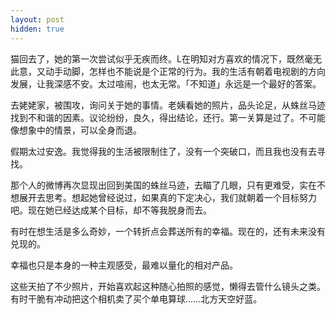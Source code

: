 ```yaml
---
layout: post
hidden: true
---
```

猫回去了，她的第一次尝试似乎无疾而终。L在明知对方喜欢的情况下，既然毫无此意，又动手动脚，怎样也不能说是个正常的行为。我的生活有朝着电视剧的方向发展，让我深感不安。太过喧闹，也太无常。「不知道」永远是一个最好的答案。

去姥姥家，被围攻，询问关于她的事情。老姨看她的照片，品头论足，从蛛丝马迹找到不和谐的因素。议论纷纷，良久，得出结论，还行。第一关算是过了。不可能像想象中的情景，可以全身而退。

假期太过安逸。我觉得我的生活被限制住了，没有一个突破口，而且我也没有去寻找。

那个人的微博再次显现出回到美国的蛛丝马迹，去瞄了几眼，只有更难受，实在不想展开去思考。想起她曾经说过，如果真的下定决心，我们就朝着一个目标努力吧。现在她已经达成某个目标，却不等我脱身而去。

有时在想生活是多么奇妙，一个转折点会葬送所有的幸福。现在的，还有未来没有兑现的。

幸福也只是本身的一种主观感受，最难以量化的相对产品。

这些天拍了不少照片，开始喜欢起这种随心拍照的感觉，懒得去管什么镜头之类。有时干脆有冲动把这个相机卖了买个单电算球……北方天空好蓝。